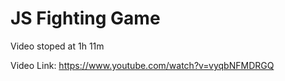 # JS Fighting Game

Video stoped at 1h 11m

Video Link: https://www.youtube.com/watch?v=vyqbNFMDRGQ
